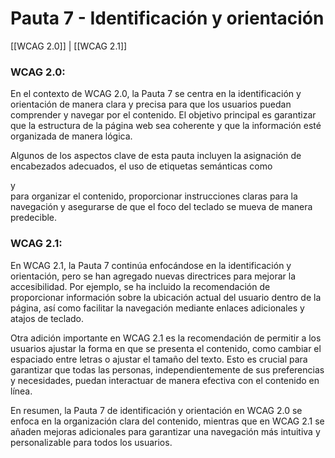# Pauta 7 - Identificación y orientación

[[WCAG 2.0]] | [[WCAG 2.1]]

### WCAG 2.0:

En el contexto de WCAG 2.0, la Pauta 7 se centra en la identificación y orientación de manera clara y precisa para que los usuarios puedan comprender y navegar por el contenido. El objetivo principal es garantizar que la estructura de la página web sea coherente y que la información esté organizada de manera lógica.

Algunos de los aspectos clave de esta pauta incluyen la asignación de encabezados adecuados, el uso de etiquetas semánticas como <section> y <article> para organizar el contenido, proporcionar instrucciones claras para la navegación y asegurarse de que el foco del teclado se mueva de manera predecible.

### WCAG 2.1:

En WCAG 2.1, la Pauta 7 continúa enfocándose en la identificación y orientación, pero se han agregado nuevas directrices para mejorar la accesibilidad. Por ejemplo, se ha incluido la recomendación de proporcionar información sobre la ubicación actual del usuario dentro de la página, así como facilitar la navegación mediante enlaces adicionales y atajos de teclado.

Otra adición importante en WCAG 2.1 es la recomendación de permitir a los usuarios ajustar la forma en que se presenta el contenido, como cambiar el espaciado entre letras o ajustar el tamaño del texto. Esto es crucial para garantizar que todas las personas, independientemente de sus preferencias y necesidades, puedan interactuar de manera efectiva con el contenido en línea.

En resumen, la Pauta 7 de identificación y orientación en WCAG 2.0 se enfoca en la organización clara del contenido, mientras que en WCAG 2.1 se añaden mejoras adicionales para garantizar una navegación más intuitiva y personalizable para todos los usuarios.
